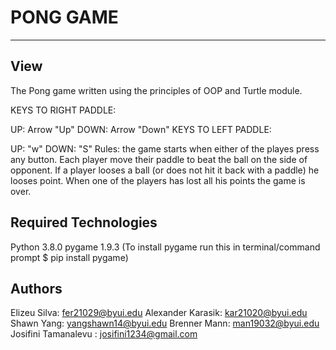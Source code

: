 # PONG GAME
---
## View
The Pong game written using the principles of OOP and Turtle module.

KEYS TO RIGHT PADDLE:

UP: Arrow "Up"
DOWN: Arrow "Down"
KEYS TO LEFT PADDLE:

UP: "w"
DOWN: "S"
Rules: the game starts when either of the playes press any button. Each player move their paddle to beat the ball on the side of opponent. If 
a player looses a ball (or does not hit it back with a paddle) he looses point. When one of the players has lost all his points the game is over. 

## Required Technologies

Python 3.8.0
pygame 1.9.3 (To install pygame run this in terminal/command prompt $ pip install pygame)

## Authors

Elizeu Silva: fer21029@byui.edu
Alexander Karasik: kar21020@byui.edu
Shawn Yang: yangshawn14@byui.edu
Brenner Mann: man19032@byui.edu
Josifini Tamanalevu : josifini1234@gmail.com

